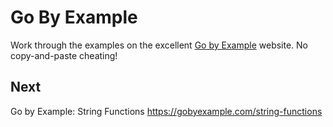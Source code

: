 
# Go By Example

Work through the examples on the excellent [Go by Example](https://gobyexample.com/)
website. No copy-and-paste cheating!


## Next

Go by Example: String Functions
https://gobyexample.com/string-functions
